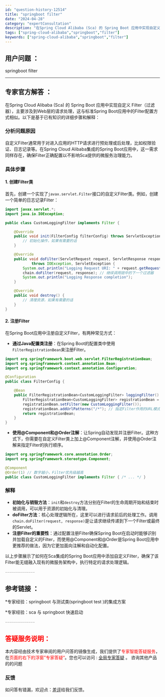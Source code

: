 ```yaml
---
id: "question-history-12514"
title: "springboot filter"
date: "2024-04-28"
category: "expertConsultation"
description: "在Spring Cloud Alibaba (Sca) 的 Spring Boot 应用中实现自定义 Filter（过滤器），主要涉及到Web层的请求处理，这与标准Spring Boot应用中的Filter配置方式相似。以下是基于已有知识的详细步骤和解释：### 分析问题原因自定义Filter通常用"
tags: ["spring-cloud-alibaba","springboot","filter"]
keywords: ["spring-cloud-alibaba","springboot","filter"]
---
```


## 用户问题 ： 
 springboot filter  

---------------
## 专家官方解答 ：

在Spring Cloud Alibaba (Sca) 的 Spring Boot 应用中实现自定义 Filter（过滤器），主要涉及到Web层的请求处理，这与标准Spring Boot应用中的Filter配置方式相似。以下是基于已有知识的详细步骤和解释：

### 分析问题原因
自定义Filter通常用于对进入应用的HTTP请求进行预处理或后处理，比如权限验证、日志记录等。在Spring Cloud Alibaba集成的Spring Boot应用中，这一需求同样存在，确保Filter正确配置以不影响Sca提供的微服务治理能力。

### 具体步骤

#### 1. 创建Filter类
首先，创建一个实现了`javax.servlet.Filter`接口的自定义Filter类。例如，创建一个简单的日志记录Filter：

```java
import javax.servlet.*;
import java.io.IOException;

public class CustomLoggingFilter implements Filter {

    @Override
    public void init(FilterConfig filterConfig) throws ServletException {
        // 初始化操作，如果有需要的话
    }

    @Override
    public void doFilter(ServletRequest request, ServletResponse response, FilterChain chain)
            throws IOException, ServletException {
        System.out.println("Logging Request URI: " + request.getRequestURI());
        chain.doFilter(request, response); // 继续调用链中的下一个过滤器
        System.out.println("Logging Response completion");
    }

    @Override
    public void destroy() {
        // 清理资源，如果有需要的话
    }
}
```

#### 2. 注册Filter
在Spring Boot应用中注册自定义Filter，有两种常见方式：

- **通过Java配置类注册**：在Spring Boot的配置类中使用`FilterRegistrationBean`来注册Filter。

```java
import org.springframework.boot.web.servlet.FilterRegistrationBean;
import org.springframework.context.annotation.Bean;
import org.springframework.context.annotation.Configuration;

@Configuration
public class FilterConfig {

    @Bean
    public FilterRegistrationBean<CustomLoggingFilter> loggingFilter() {
        FilterRegistrationBean<CustomLoggingFilter> registrationBean = new FilterRegistrationBean<>();
        registrationBean.setFilter(new CustomLoggingFilter());
        registrationBean.addUrlPatterns("/*"); // 指定Filter作用的URL模式
        return registrationBean;
    }
}
```

- **使用@Component和@Order注解**：让Spring自动发现并注册Filter。这种方式下，你需要在自定义Filter类上加上@Component注解，并使用@Order注解来指定Filter的执行顺序。

```java
import org.springframework.core.annotation.Order;
import org.springframework.stereotype.Component;

@Component
@Order(1) // 数字越小，Filter优先级越高
public class CustomLoggingFilter implements Filter { /* ... */ }
```

### 解释
- **初始化与销毁方法**：`init`和`destroy`方法分别在Filter的生命周期开始和结束时被调用，可以用于资源的初始化与清理。
- **doFilter方法**：核心处理逻辑所在，这里可以进行请求前后的处理工作。调用`chain.doFilter(request, response)`是让请求继续传递到下一个Filter或最终的Servlet。
- **注册Filter的重要性**：通过配置注册Filter确保Spring Boot在启动时能够识别并加载自定义的Filter，而使用@Component和@Order是Spring Boot应用中更推荐的做法，因为它更加面向注解和自动化配置。

以上步骤展示了如何在Sca集成的Spring Boot应用中添加自定义Filter，确保了该Filter能无缝融入现有的微服务架构中，执行特定的请求处理逻辑。


<font color="#949494">---------------</font> 


## 参考链接 ：

*专家经验：springboot 与测试类(springboot test )的集成方案 
 
 *专家经验：sca 与 springboot 快速启动 


 <font color="#949494">---------------</font> 
 


## <font color="#FF0000">答疑服务说明：</font> 

本内容经由技术专家审阅的用户问答的镜像生成，我们提供了<font color="#FF0000">专家智能答疑服务</font>，在<font color="#FF0000">页面的右下的浮窗”专家答疑“</font>。您也可以访问 : [全局专家答疑](https://answer.opensource.alibaba.com/docs/intro) 。 咨询其他产品的的问题

### 反馈
如问答有错漏，欢迎点：[差评](https://ai.nacos.io/user/feedbackByEnhancerGradePOJOID?enhancerGradePOJOId=12607)给我们反馈。
